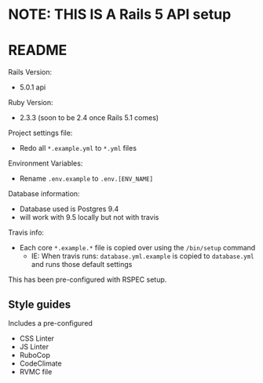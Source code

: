 # NOTE: THIS IS A Rails 5 API setup
# README

Rails Version:

* 5.0.1 api

Ruby Version:

* 2.3.3 (soon to be 2.4 once Rails 5.1 comes)


Project settings file:

* Redo all `*.example.yml` to `*.yml` files

Environment Variables:

* Rename `.env.example` to `.env.[ENV_NAME]`

Database information:
* Database used is Postgres 9.4
* will work with 9.5 locally but not with travis


Travis info:

* Each core `*.example.*` file is copied over using the `/bin/setup` command
    * IE: When travis runs: `database.yml.example` is copied to `database.yml` and runs those default settings


This has been pre-configured with RSPEC setup.


## Style guides

Includes a pre-configured 
* CSS Linter
* JS Linter
* RuboCop
* CodeClimate
* RVMC file

